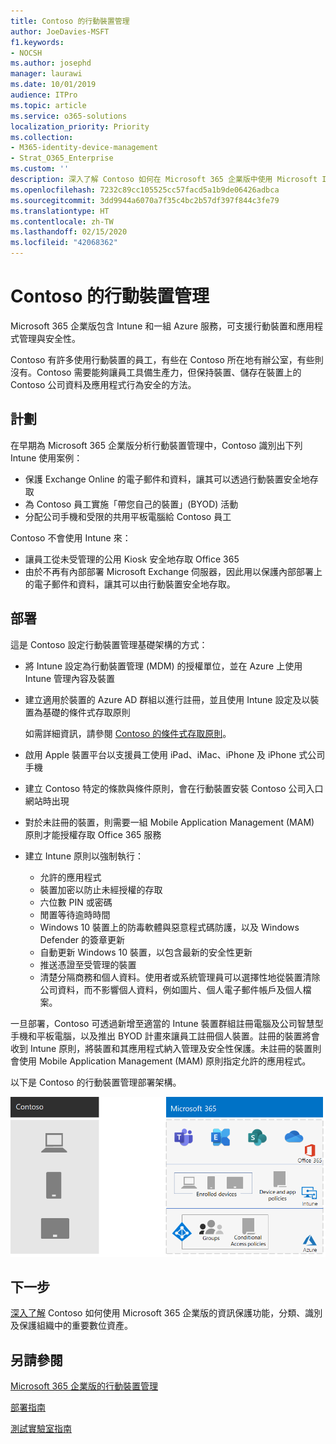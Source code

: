 ```yaml
---
title: Contoso 的行動裝置管理
author: JoeDavies-MSFT
f1.keywords:
- NOCSH
ms.author: josephd
manager: laurawi
ms.date: 10/01/2019
audience: ITPro
ms.topic: article
ms.service: o365-solutions
localization_priority: Priority
ms.collection:
- M365-identity-device-management
- Strat_O365_Enterprise
ms.custom: ''
description: 深入了解 Contoso 如何在 Microsoft 365 企業版中使用 Microsoft Intune，來管理裝置和在裝置上執行的應用程式。
ms.openlocfilehash: 7232c89cc105525cc57facd5a1b9de06426adbca
ms.sourcegitcommit: 3dd9944a6070a7f35c4bc2b57df397f844c3fe79
ms.translationtype: HT
ms.contentlocale: zh-TW
ms.lasthandoff: 02/15/2020
ms.locfileid: "42068362"
---
```

# <a name="mobile-device-management-for-contoso"></a>Contoso 的行動裝置管理

Microsoft 365 企業版包含 Intune 和一組 Azure 服務，可支援行動裝置和應用程式管理與安全性。

Contoso 有許多使用行動裝置的員工，有些在 Contoso 所在地有辦公室，有些則沒有。Contoso 需要能夠讓員工具備生產力，但保持裝置、儲存在裝置上的 Contoso 公司資料及應用程式行為安全的方法。

## <a name="plan"></a>計劃

在早期為 Microsoft 365 企業版分析行動裝置管理中，Contoso 識別出下列 Intune 使用案例：

- 保護 Exchange Online 的電子郵件和資料，讓其可以透過行動裝置安全地存取
- 為 Contoso 員工實施「帶您自己的裝置」(BYOD) 活動
- 分配公司手機和受限的共用平板電腦給 Contoso 員工

Contoso 不會使用 Intune 來：

- 讓員工從未受管理的公用 Kiosk 安全地存取 Office 365
- 由於不再有內部部署 Microsoft Exchange 伺服器，因此用以保護內部部署上的電子郵件和資料，讓其可以由行動裝置安全地存取。

## <a name="deploy"></a>部署

這是 Contoso 設定行動裝置管理基礎架構的方式：

- 將 Intune 設定為行動裝置管理 (MDM) 的授權單位，並在 Azure 上使用 Intune 管理內容及裝置
- 建立適用於裝置的 Azure AD 群組以進行註冊，並且使用 Intune 設定及以裝置為基礎的條件式存取原則

  如需詳細資訊，請參閱 [Contoso 的條件式存取原則](contoso-identity.md#conditional-access-policies-for-identity-and-device-access)。

- 啟用 Apple 裝置平台以支援員工使用 iPad、iMac、iPhone 及 iPhone 式公司手機
- 建立 Contoso 特定的條款與條件原則，會在行動裝置安裝 Contoso 公司入口網站時出現
- 對於未註冊的裝置，則需要一組 Mobile Application Management (MAM) 原則才能授權存取 Office 365 服務
- 建立 Intune 原則以強制執行：
  - 允許的應用程式
  - 裝置加密以防止未經授權的存取
  - 六位數 PIN 或密碼
  - 閒置等待逾時時間
  - Windows 10 裝置上的防毒軟體與惡意程式碼防護，以及 Windows Defender 的簽章更新
  - 自動更新 Windows 10 裝置，以包含最新的安全性更新
  - 推送憑證至受管理的裝置
  - 清楚分隔商務和個人資料。使用者或系統管理員可以選擇性地從裝置清除公司資料，而不影響個人資料，例如圖片、個人電子郵件帳戶及個人檔案。

一旦部署，Contoso 可透過新增至適當的 Intune 裝置群組註冊電腦及公司智慧型手機和平板電腦，以及推出 BYOD 計畫來讓員工註冊個人裝置。註冊的裝置將會收到 Intune 原則，將裝置和其應用程式納入管理及安全性保護。未註冊的裝置則會使用 Mobile Application Management (MAM) 原則指定允許的應用程式。

以下是 Contoso 的行動裝置管理部署架構。

![Contoso 的行動裝置管理部署基礎結構](../media/contoso-mdm/contoso-mdm-fig1.png)

## <a name="next-step"></a>下一步

[深入了解](contoso-info-protect.md) Contoso 如何使用 Microsoft 365 企業版的資訊保護功能，分類、識別及保護組織中的重要數位資產。

## <a name="see-also"></a>另請參閱

[Microsoft 365 企業版的行動裝置管理](mobility-infrastructure.md)

[部署指南](deploy-microsoft-365-enterprise.md)

[測試實驗室指南](m365-enterprise-test-lab-guides.md)

